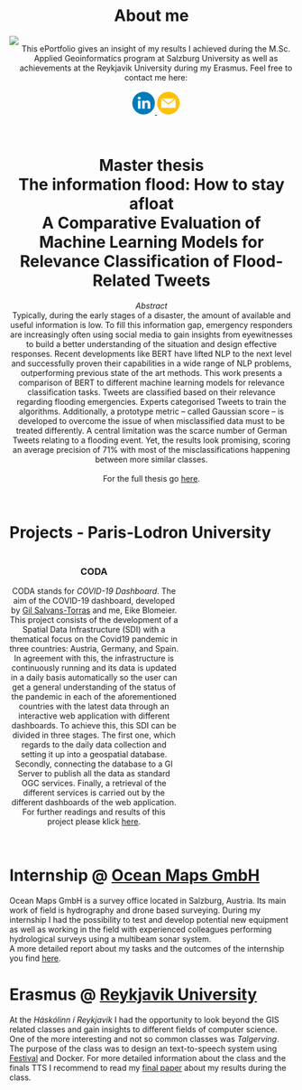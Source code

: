 <html lang="en">
    <style>
        .grid-container2 {
            display: grid;
            grid-template-columns: auto auto;
        }
        .grid-container3 {
            display: grid;
            grid-template-columns: 300px 300px 300px; 
        }
        .grid-item {
            text-align: center;
        }
    </style>
    <body>
        <h1 style="text-align: center;">About me</h1>
        <div class="grid-container2">
            <div class="grid-item">
                <img src="https://github.com/fightingpilot/my.eportfolio.io/blob/main/img/_MG_3513_cut_color.jpg?raw=true" width="80%">
            </div>
            <div class="grid-item">
                <p>This ePortfolio gives an insight of my results I achieved during the M.Sc. Applied Geoinformatics program at Salzburg University as well as achievements at the Reykjavik University during my Erasmus. Feel free to contact me here:
                    <br><br>
                    <a href="https://www.linkedin.com/in/eike-blomeier-224362200/" target="_blank">
                        <img src="https://github.com/fightingpilot/my.eportfolio.io/blob/main/img/linkedin.png?raw=true" width="40" height="40">
                    </a>
                    <a href="mailto:eike.blomeier@live.de" target="_blank">
                        <img src="https://github.com/fightingpilot/my.eportfolio.io/blob/main/img/email_3686989.png?raw=true" width="40" height="40">
                    </a>
                </p>
            </div>
        </div>
        <br>
        <h1 style="text-align: center;">
            <strong>Master thesis</strong><br>The       information flood: How to stay afloat<br>
            A Comparative Evaluation of Machine Learning Models for Relevance Classification of Flood-Related Tweets</h1>
        <p style="text-align: center;">
            <i>Abstract</i><br>
            Typically, during the early stages of a disaster, the amount of available and useful information is low. To fill this information gap, emergency responders are increasingly often using social media to gain insights from eyewitnesses to build a better understanding of the situation and design  effective responses. Recent developments like BERT have lifted NLP to the next level and successfully proven their capabilities in a wide range of NLP problems, outperforming previous state of the art methods. This work presents a comparison of BERT to different machine learning models for relevance classification tasks. Tweets are classified based on their relevance regarding flooding emergencies. Experts categorised Tweets to train the algorithms. Additionally, a prototype metric – called Gaussian score – is developed to overcome the issue of when misclassified data must to be treated differently.  A central limitation was the scarce number of German Tweets relating to a flooding event. Yet, the results look promising, scoring an average precision of 71% with most of the misclassifications happening between more similar classes.<br><br>
            For the full thesis go <a href="https://github.com/fightingpilot/my.eportfolio.io/blob/main/documents/Masterarbeit_EikeBlomeier.pdf">here</a>.
        </p>
        <br>
        <h1>Projects - Paris-Lodron University</h1>
        <div class="grid-container3">
            <div class="grid-item">
                <h3 style="text-align: center;">CODA</h3>
                <p>
                    CODA stands for <i>COVID-19 Dashboard</i>. The aim of the COVID-19 dashboard, developed by
                    <a href="https://www.linkedin.com/in/gil-salvans-torras-b4a231138/" target="_blank">Gil Salvans-Torras</a> and me, Eike Blomeier. This project consists of the development of a Spatial Data Infrastructure (SDI) with a thematical focus on the Covid19 pandemic in three countries: Austria, Germany, and Spain. In agreement with this, the infrastructure is continuously running and its data is updated in a daily basis automatically so the user can get a general understanding of the status of the pandemic in each of the aforementioned countries with the latest data through an interactive web application with different dashboards. To achieve this, this SDI can be divided in three stages. The first one, which regards to the daily data collection and setting it up into a geospatial database. Secondly, connecting the database to a GI Server to publish all the data as standard OGC services. Finally, a retrieval of the different services is carried out by the different dashboards of the web application.<br>
                    For further readings and results of this project please klick <a href="https://github.com/fightingpilot/my.eportfolio.io/blob/main/documents/Blomeier_Salvans_CODA_FinalDocumentation.pdf" target="_blank">here</a>.
                </p>
            </div>
            <div class="grid-item">
            </div>
        </div>
        <br>
        <h1>Internship @ <a href="https://www.ocean-maps.com/">Ocean Maps GmbH</a></h1>
        <p>
            Ocean Maps GmbH is a survey office located in Salzburg, Austria. Its main work of field is hydrography and drone based surveying. During my internship I had the possibility to test and develop potential new equipment as well as working in the field with experienced colleagues performing hydrological surveys using a multibeam sonar system.<br>
            A more detailed report about my tasks and the outcomes of the internship you find <a href="https://github.com/fightingpilot/my.eportfolio.io/blob/main/documents/Internship_report.pdf" target="_blank">here</a>.
        </p>
        <h1>Erasmus @ <a href="https://en.ru.is/" target="_blank">Reykjavik University</a></h1>
        <p>
            At the <i>Háskólinn í Reykjavík</i> I had the opportunity to look beyond the GIS related classes and gain insights to different fields of computer science. One of the more interesting and not so common classes was <i>Talgerving</i>. The purpose of the class was to design an text-to-speech system using <a href="https://www.cstr.ed.ac.uk/projects/festival/" target="_blank">Festival</a> and Docker. For more detailed information about the class and the finals TTS I recommend to read my <a href="https://github.com/fightingpilot/my.eportfolio.io/blob/main/documents/Final_Blomeier.pdf" target="_blank">final paper</a> about my results during the class.
        </p>
    </body>
</html>